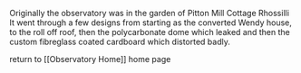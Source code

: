 Originally the observatory was in the garden of Pitton Mill Cottage Rhossilli
It went through a few designs from starting as the converted Wendy house, to the roll off roof, then the polycarbonate dome which leaked and then the custom fibreglass coated cardboard which distorted badly.







return to [[Observatory Home]] home page